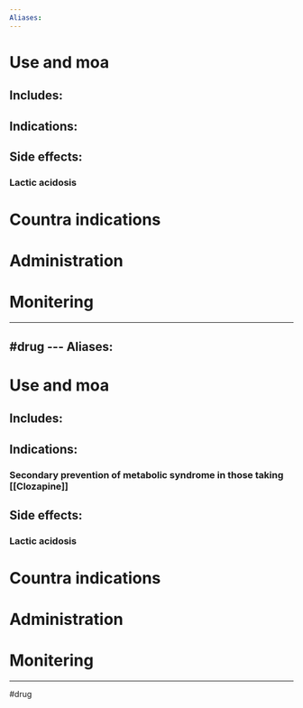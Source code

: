 ```yaml
---
Aliases:
---
```

# Use and moa
## Includes:
## Indications:
## Side effects:
### Lactic acidosis
# Countra indications
# Administration 
# Monitering 

---
#drug ---
Aliases:
---
# Use and moa
## Includes:
## Indications:
### Secondary prevention of metabolic syndrome in those taking [[Clozapine]]
## Side effects:
### Lactic acidosis
# Countra indications
# Administration 
# Monitering 

---
#drug 